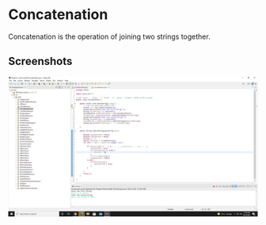 
# Concatenation

Concatenation is the operation of joining two strings together. 


## Screenshots

![App Screenshot](https://github.com/Karishma290395/Concatenation/blob/main/Concatenation.png)

  